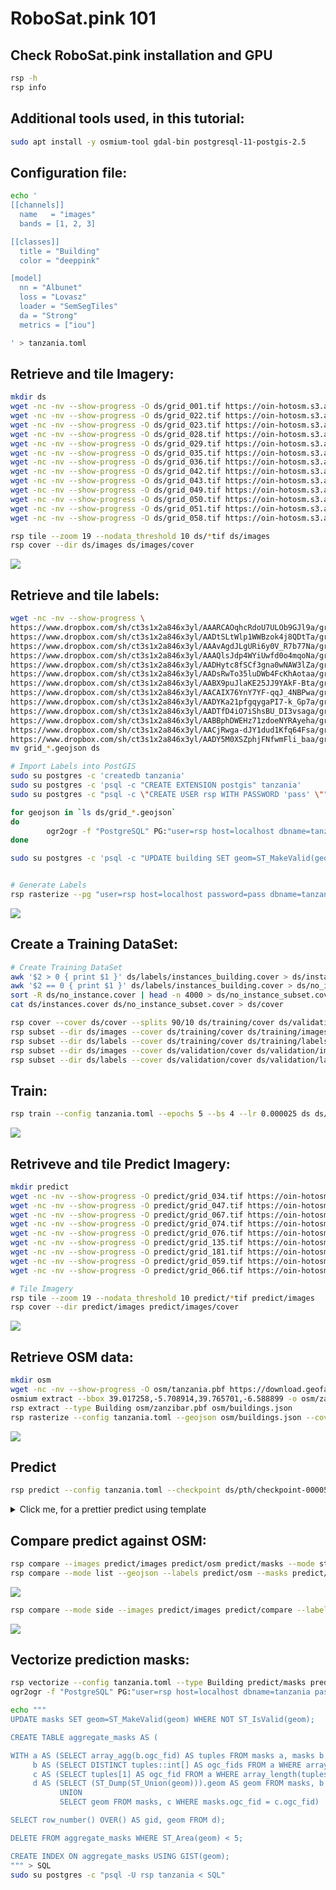 # RoboSat.pink 101




Check RoboSat.pink installation and GPU 
---------------------------------------
```bash
rsp -h
rsp info
```

Additional tools used, in this tutorial:
---------------------------------------
```bash
sudo apt install -y osmium-tool gdal-bin postgresql-11-postgis-2.5
```


Configuration file:
-------------------

```bash
echo '
[[channels]]
  name   = "images"
  bands = [1, 2, 3]

[[classes]]
  title = "Building"
  color = "deeppink"

[model]
  nn = "Albunet"
  loss = "Lovasz"
  loader = "SemSegTiles"
  da = "Strong"
  metrics = ["iou"]

' > tanzania.toml
```



Retrieve and tile Imagery:
--------------------------

```bash
mkdir ds
wget -nc -nv --show-progress -O ds/grid_001.tif https://oin-hotosm.s3.amazonaws.com/5afeda152b6a08001185f11a/0/5afeda152b6a08001185f11b.tif
wget -nc -nv --show-progress -O ds/grid_022.tif https://oin-hotosm.s3.amazonaws.com/5ae242fd0b093000130afd26/0/5ae242fd0b093000130afd27.tif
wget -nc -nv --show-progress -O ds/grid_023.tif https://oin-hotosm.s3.amazonaws.com/5ae242fd0b093000130afd46/0/5ae242fd0b093000130afd47.tif
wget -nc -nv --show-progress -O ds/grid_028.tif https://oin-hotosm.s3.amazonaws.com/5ae242fd0b093000130afd34/0/5ae242fd0b093000130afd35.tif
wget -nc -nv --show-progress -O ds/grid_029.tif https://oin-hotosm.s3.amazonaws.com/5ae242fd0b093000130afd38/0/5ae242fd0b093000130afd39.tif
wget -nc -nv --show-progress -O ds/grid_035.tif https://oin-hotosm.s3.amazonaws.com/5ae242fd0b093000130afd42/0/5ae242fd0b093000130afd43.tif
wget -nc -nv --show-progress -O ds/grid_036.tif https://oin-hotosm.s3.amazonaws.com/5ae242fd0b093000130afd40/0/5ae242fd0b093000130afd41.tif
wget -nc -nv --show-progress -O ds/grid_042.tif https://oin-hotosm.s3.amazonaws.com/5ae318220b093000130afd64/0/5ae318220b093000130afd65.tif
wget -nc -nv --show-progress -O ds/grid_043.tif https://oin-hotosm.s3.amazonaws.com/5ae318220b093000130afd6a/0/5ae318220b093000130afd6b.tif
wget -nc -nv --show-progress -O ds/grid_049.tif https://oin-hotosm.s3.amazonaws.com/5ae318220b093000130afd62/0/5ae318220b093000130afd63.tif
wget -nc -nv --show-progress -O ds/grid_050.tif https://oin-hotosm.s3.amazonaws.com/5ae318220b093000130afd92/0/5ae318220b093000130afd93.tif
wget -nc -nv --show-progress -O ds/grid_051.tif https://oin-hotosm.s3.amazonaws.com/5ae318220b093000130afd70/0/5ae318220b093000130afd71.tif
wget -nc -nv --show-progress -O ds/grid_058.tif https://oin-hotosm.s3.amazonaws.com/5ae318220b093000130afd7c/0/5ae318220b093000130afd7d.tif
```

```bash
rsp tile --zoom 19 --nodata_threshold 10 ds/*tif ds/images
rsp cover --dir ds/images ds/images/cover
```
<a href="http://www.datapink.tools/rsp/quality_analysis/ds/images/"><img src="img/quality_analysis/images.png" /></a>


Retrieve and tile labels:
-------------------------

```bash
wget -nc -nv --show-progress \
https://www.dropbox.com/sh/ct3s1x2a846x3yl/AAARCAOqhcRdoU7ULOb9GJl9a/grid_001.geojson \
https://www.dropbox.com/sh/ct3s1x2a846x3yl/AADtSLtWlp1WWBzok4j8QDtTa/grid_022.geojson \
https://www.dropbox.com/sh/ct3s1x2a846x3yl/AAAvAgdJLgURi6y0V_R7b77Na/grid_023.geojson \
https://www.dropbox.com/sh/ct3s1x2a846x3yl/AAAQlsJdp4WYiUwfd0o4mqoNa/grid_028.geojson \
https://www.dropbox.com/sh/ct3s1x2a846x3yl/AADHytc8fSCf3gna0wNAW3lZa/grid_029.geojson \
https://www.dropbox.com/sh/ct3s1x2a846x3yl/AADsRwTo35luDWb4FcKhAotaa/grid_035.geojson \
https://www.dropbox.com/sh/ct3s1x2a846x3yl/AABX9puJlaKE25JJ9YAkF-Bta/grid_036.geojson \
https://www.dropbox.com/sh/ct3s1x2a846x3yl/AACAIX76YnY7YF-qqJ_4NBPwa/grid_042.geojson \
https://www.dropbox.com/sh/ct3s1x2a846x3yl/AADYKa21pfgqygaPI7-k_Gp7a/grid_043.geojson \
https://www.dropbox.com/sh/ct3s1x2a846x3yl/AADTfD4iO7iShsBU_DI3vsaga/grid_049.geojson \
https://www.dropbox.com/sh/ct3s1x2a846x3yl/AABBphDWEHz71zdoeNYRAyeha/grid_050.geojson \
https://www.dropbox.com/sh/ct3s1x2a846x3yl/AACjRwga-dJY1dud1Kfq64Fsa/grid_051.geojson \
https://www.dropbox.com/sh/ct3s1x2a846x3yl/AADY5M0XSZphjFNfwmFli_baa/grid_058.geojson
mv grid_*.geojson ds
```


```bash
# Import Labels into PostGIS
sudo su postgres -c 'createdb tanzania'
sudo su postgres -c 'psql -c "CREATE EXTENSION postgis" tanzania'
sudo su postgres -c "psql -c \"CREATE USER rsp WITH PASSWORD 'pass' \""

for geojson in `ls ds/grid_*.geojson`
do
        ogr2ogr -f "PostgreSQL" PG:"user=rsp host=localhost dbname=tanzania password=pass" $geojson -t_srs EPSG:3857 -nlt PROMOTE_TO_MULTI -nln building -lco GEOMETRY_NAME=geom -append
done

sudo su postgres -c 'psql -c "UPDATE building SET geom=ST_MakeValid(geom) WHERE NOT ST_IsValid(geom)" tanzania'


# Generate Labels
rsp rasterize --pg "user=rsp host=localhost password=pass dbname=tanzania" --sql "SELECT ST_Buffer(geom, -0.25) FROM building WHERE condition IN ('Complete', 'Incomplete') AND ST_Intersects(TILE_GEOM, geom)" --type Building --config tanzania.toml --cover ds/images/cover ds/labels
```
<a href="http://www.datapink.tools/rsp/quality_analysis/ds/labels/"><img src="img/quality_analysis/labels.png" /></a>



Create a Training DataSet:
-------------------------

```bash
# Create Training DataSet
awk '$2 > 0 { print $1 }' ds/labels/instances_building.cover > ds/instances.cover
awk '$2 == 0 { print $1 }' ds/labels/instances_building.cover > ds/no_instance.cover
sort -R ds/no_instance.cover | head -n 4000 > ds/no_instance_subset.cover
cat ds/instances.cover ds/no_instance_subset.cover > ds/cover

rsp cover --cover ds/cover --splits 90/10 ds/training/cover ds/validation/cover
rsp subset --dir ds/images --cover ds/training/cover ds/training/images
rsp subset --dir ds/labels --cover ds/training/cover ds/training/labels
rsp subset --dir ds/images --cover ds/validation/cover ds/validation/images
rsp subset --dir ds/labels --cover ds/validation/cover ds/validation/labels
```


Train:
------
```bash
rsp train --config tanzania.toml --epochs 5 --bs 4 --lr 0.000025 ds ds/pth

```
<a href="http://www.datapink.tools/rsp/quality_analysis/ds/masks/"><img src="img/quality_analysis/masks.png" /></a>


Retriveve and tile Predict Imagery:
----------------------------------
```bash
mkdir predict
wget -nc -nv --show-progress -O predict/grid_034.tif https://oin-hotosm.s3.amazonaws.com/5ae242fd0b093000130afd32/0/5ae242fd0b093000130afd33.tif
wget -nc -nv --show-progress -O predict/grid_047.tif https://oin-hotosm.s3.amazonaws.com/5b00370f2b6a08001185f125/3/5b00370f2b6a08001185f129.tif
wget -nc -nv --show-progress -O predict/grid_067.tif https://oin-hotosm.s3.amazonaws.com/5ae318220b093000130afd98/0/5ae318220b093000130afd99.tif
wget -nc -nv --show-progress -O predict/grid_074.tif https://oin-hotosm.s3.amazonaws.com/5b00370f2b6a08001185f125/5/5b00370f2b6a08001185f12b.tif
wget -nc -nv --show-progress -O predict/grid_076.tif https://oin-hotosm.s3.amazonaws.com/5ae36dd70b093000130afdba/0/5ae36dd70b093000130afdbb.tif
wget -nc -nv --show-progress -O predict/grid_135.tif https://oin-hotosm.s3.amazonaws.com/5ae38a540b093000130aff23/0/5ae38a540b093000130aff24.tif
wget -nc -nv --show-progress -O predict/grid_181.tif https://oin-hotosm.s3.amazonaws.com/5ae38a540b093000130afecf/0/5ae38a540b093000130afed0.tif
wget -nc -nv --show-progress -O predict/grid_059.tif https://oin-hotosm.s3.amazonaws.com/5ae318220b093000130afd78/0/5ae318220b093000130afd79.tif
wget -nc -nv --show-progress -O predict/grid_066.tif https://oin-hotosm.s3.amazonaws.com/5ae318220b093000130afd94/0/5ae318220b093000130afd95.tif

# Tile Imagery
rsp tile --zoom 19 --nodata_threshold 10 predict/*tif predict/images
rsp cover --dir predict/images predict/images/cover
```
<a href="http://www.datapink.tools/rsp/quality_analysis/predict/images/"><img src="img/quality_analysis/predict_images.png" /></a>


Retrieve OSM data:
------------------
```bash
mkdir osm
wget -nc -nv --show-progress -O osm/tanzania.pbf https://download.geofabrik.de/africa/tanzania-latest.osm.pbf
osmium extract --bbox 39.017258,-5.708914,39.765701,-6.588899 -o osm/zanzibar.pbf osm/tanzania.pbf
rsp extract --type Building osm/zanzibar.pbf osm/buildings.json
rsp rasterize --config tanzania.toml --geojson osm/buildings.json --cover predict/images/cover --type Building predict/osm
```
<a href="http://www.datapink.tools/rsp/quality_analysis/predict/osm/"><img src="img/quality_analysis/osm.png" /></a>


Predict
-------

```bash
rsp predict --config tanzania.toml --checkpoint ds/pth/checkpoint-00005.pth predict predict/masks
```

<details><summary>Click me, for a prettier predict using template</summary>
  
```bash
wget -O predict/predict.html "https://raw.githubusercontent.com/datapink/robosat.pink/master/robosat_pink/web_ui/leaflet.html"

sed -i -e 's#L.tileLayer("{{base_url}}/{z}/{x}/{y}.{{ext}}", {maxZoom: {{zoom}}+3, maxNativeZoom: {{zoom}}}).addTo(m);#    \
L.tileLayer("{{base_url}}/../images/{z}/{x}/{y}.webp", {maxZoom: {{zoom}}+3, maxNativeZoom: {{zoom}}}).addTo(m);           \
L.tileLayer("{{base_url}}/{z}/{x}/{y}.{{ext}}", {maxZoom: {{zoom}}+3, maxNativeZoom: {{zoom}}, opacity: 0.5}).addTo(m); #' predict/predict.html

rsp predict --config tanzania.toml --web_ui_template predict/predict.html --checkpoint ds/pth/checkpoint-00005.pth predict predict/masks
```

</details>


Compare predict against OSM:
----------------------------
```bash
rsp compare --images predict/images predict/osm predict/masks --mode stack predict/compare
rsp compare --mode list --geojson --labels predict/osm --masks predict/masks --maximum_qod 80 predict/compare/tiles.json
```
<a href="http://www.datapink.tools/rsp/quality_analysis/predict/compare/"><img src="img/quality_analysis/predict_compare.png" /></a>

```bash
rsp compare --mode side --images predict/images predict/compare --labels predict/osm --masks predict/masks --maximum_qod 80 predict/compare_side
```
<a href="http://www.datapink.tools/rsp/quality_analysis/predict/compare_side/"><img src="img/quality_analysis/predict_compare_side.png" /></a>


Vectorize prediction masks:
---------------------------
```bash
rsp vectorize --config tanzania.toml --type Building predict/masks predict/building.json
ogr2ogr -f "PostgreSQL" PG:"user=rsp host=localhost dbname=tanzania password=pass" predict/building.json -nlt PROMOTE_TO_MULTI -nln masks -lco GEOMETRY_NAME=geom
```

```bash
echo """
UPDATE masks SET geom=ST_MakeValid(geom) WHERE NOT ST_IsValid(geom);     -- clean it up

CREATE TABLE aggregate_masks AS (                                        -- aggegate tiled features

WITH a AS (SELECT array_agg(b.ogc_fid) AS tuples FROM masks a, masks b WHERE ST_DWithin(a.geom, b.geom, 0.01) GROUP BY a.ogc_fid),
     b AS (SELECT DISTINCT tuples::int[] AS ogc_fids FROM a WHERE array_length(tuples, 1) > 1),
     c AS (SELECT tuples[1] AS ogc_fid FROM a WHERE array_length(tuples, 1) = 1),
     d AS (SELECT (ST_Dump(ST_Union(geom))).geom AS geom FROM masks, b WHERE masks.ogc_fid = ANY(b.ogc_fids)
           UNION
           SELECT geom FROM masks, c WHERE masks.ogc_fid = c.ogc_fid)

SELECT row_number() OVER() AS gid, geom FROM d);

DELETE FROM aggregate_masks WHERE ST_Area(geom) < 5;                     -- delete artefacts

CREATE INDEX ON aggregate_masks USING GIST(geom);                        -- spatial index
""" > SQL
sudo su postgres -c "psql -U rsp tanzania < SQL"
```
